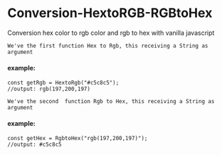 # Conversion-HextoRGB-RGBtoHex


Conversion hex color to rgb color and rgb to hex with  vanilla javascript 

`We've the first function Hex to Rgb, this receiving a String as argument` 

#### example:

```
const getRgb = HextoRgb("#c5c8c5");
//output: rgb(197,200,197)
```

`We've the second  function Rgb to Hex, this receiving a String as argument` 


#### example:

```
const getHex = RgbtoHex("rgb(197,200,197)");
//output: #c5c8c5 
```
